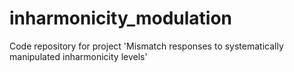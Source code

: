 # inharmonicity_modulation
Code repository for project 'Mismatch responses to systematically manipulated inharmonicity levels'
